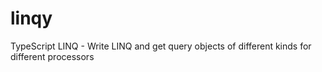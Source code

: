 # linqy
TypeScript LINQ - Write LINQ and get query objects of different kinds for different processors
